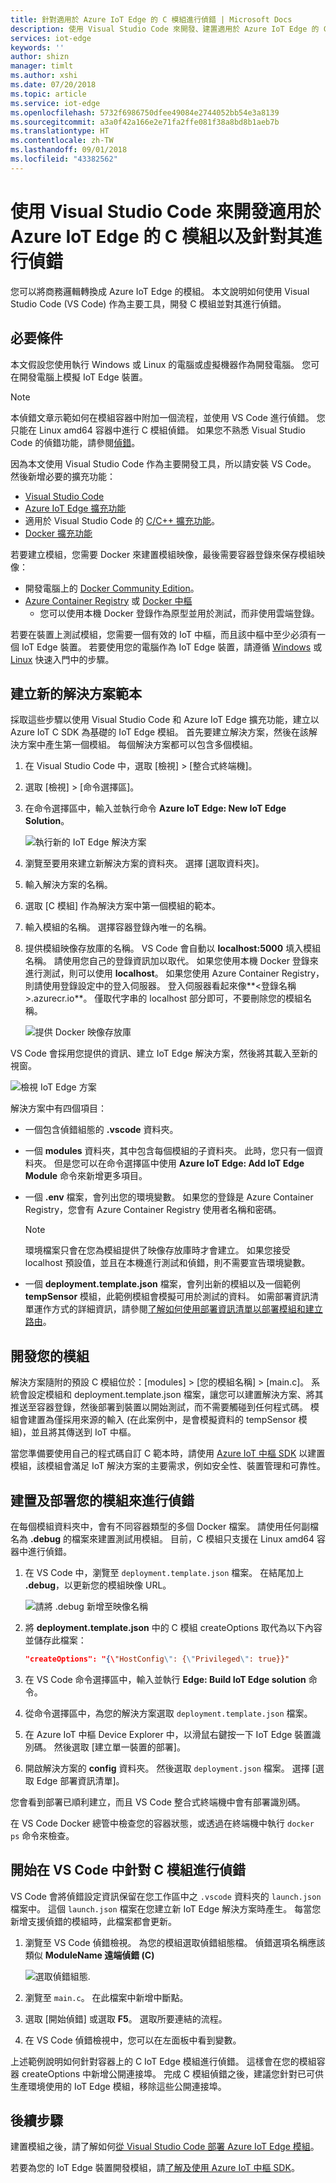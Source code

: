 ```yaml
---
title: 針對適用於 Azure IoT Edge 的 C 模組進行偵錯 | Microsoft Docs
description: 使用 Visual Studio Code 來開發、建置適用於 Azure IoT Edge 的 C 模組以及針對其進行偵錯
services: iot-edge
keywords: ''
author: shizn
manager: timlt
ms.author: xshi
ms.date: 07/20/2018
ms.topic: article
ms.service: iot-edge
ms.openlocfilehash: 5732f6986750dfee49084e2744052bb54e3a8139
ms.sourcegitcommit: a3a0f42a166e2e71fa2ffe081f38a8bd8b1aeb7b
ms.translationtype: HT
ms.contentlocale: zh-TW
ms.lasthandoff: 09/01/2018
ms.locfileid: "43382562"
---
```

# <a name="use-visual-studio-code-to-develop-and-debug-c-modules-for-azure-iot-edge"></a>使用 Visual Studio Code 來開發適用於 Azure IoT Edge 的 C 模組以及針對其進行偵錯

您可以將商務邏輯轉換成 Azure IoT Edge 的模組。 本文說明如何使用 Visual Studio Code (VS Code) 作為主要工具，開發 C 模組並對其進行偵錯。

## <a name="prerequisites"></a>必要條件
本文假設您使用執行 Windows 或 Linux 的電腦或虛擬機器作為開發電腦。 您可在開發電腦上模擬 IoT Edge 裝置。

> [!NOTE]
> 本偵錯文章示範如何在模組容器中附加一個流程，並使用 VS Code 進行偵錯。 您只能在 Linux amd64 容器中進行 C 模組偵錯。 如果您不熟悉 Visual Studio Code 的偵錯功能，請參閱[偵錯](https://code.visualstudio.com/Docs/editor/debugging)。 

因為本文使用 Visual Studio Code 作為主要開發工具，所以請安裝 VS Code。 然後新增必要的擴充功能：
* [Visual Studio Code](https://code.visualstudio.com/) 
* [Azure IoT Edge 擴充功能](https://marketplace.visualstudio.com/items?itemName=vsciot-vscode.azure-iot-edge) 
* 適用於 Visual Studio Code 的 [C/C++ 擴充功能](https://marketplace.visualstudio.com/items?itemName=ms-vscode.cpptools)。
* [Docker 擴充功能](https://marketplace.visualstudio.com/items?itemName=PeterJausovec.vscode-docker)

若要建立模組，您需要 Docker 來建置模組映像，最後需要容器登錄來保存模組映像：
* 開發電腦上的 [Docker Community Edition](https://docs.docker.com/install/)。 
* [Azure Container Registry](https://docs.microsoft.com/azure/container-registry/) 或 [Docker 中樞](https://docs.docker.com/docker-hub/repos/#viewing-repository-tags)
   * 您可以使用本機 Docker 登錄作為原型並用於測試，而非使用雲端登錄。 

若要在裝置上測試模組，您需要一個有效的 IoT 中樞，而且該中樞中至少必須有一個 IoT Edge 裝置。 若要使用您的電腦作為 IoT Edge 裝置，請遵循 [Windows](quickstart.md) 或 [Linux](quickstart-linux.md) 快速入門中的步驟。 

## <a name="create-a-new-solution-template"></a>建立新的解決方案範本

採取這些步驟以使用 Visual Studio Code 和 Azure IoT Edge 擴充功能，建立以 Azure IoT C SDK 為基礎的 IoT Edge 模組。 首先要建立解決方案，然後在該解決方案中產生第一個模組。 每個解決方案都可以包含多個模組。 

1. 在 Visual Studio Code 中，選取 [檢視] > [整合式終端機]。

2. 選取 [檢視] > [命令選擇區]。 

3. 在命令選擇區中，輸入並執行命令 **Azure IoT Edge: New IoT Edge Solution**。

   ![執行新的 IoT Edge 解決方案](./media/how-to-develop-csharp-module/new-solution.png)

4. 瀏覽至要用來建立新解決方案的資料夾。 選擇 [選取資料夾]。 

5. 輸入解決方案的名稱。 

6. 選取 [C 模組] 作為解決方案中第一個模組的範本。

7. 輸入模組的名稱。 選擇容器登錄內唯一的名稱。 

8. 提供模組映像存放庫的名稱。 VS Code 會自動以 **localhost:5000** 填入模組名稱。 請使用您自己的登錄資訊加以取代。 如果您使用本機 Docker 登錄來進行測試，則可以使用 **localhost**。 如果您使用 Azure Container Registry，則請使用登錄設定中的登入伺服器。 登入伺服器看起來像**\<登錄名稱\>.azurecr.io**。 僅取代字串的 localhost 部分即可，不要刪除您的模組名稱。 

   ![提供 Docker 映像存放庫](./media/how-to-develop-c-module/repository.png)

VS Code 會採用您提供的資訊、建立 IoT Edge 解決方案，然後將其載入至新的視窗。

   ![檢視 IoT Edge 方案](./media/how-to-develop-c-module/view-solution.png)

解決方案中有四個項目： 
* 一個包含偵錯組態的 **.vscode** 資料夾。
* 一個 **modules** 資料夾，其中包含每個模組的子資料夾。 此時，您只有一個資料夾。 但是您可以在命令選擇區中使用 **Azure IoT Edge: Add IoT Edge Module** 命令來新增更多項目。 
* 一個 **.env** 檔案，會列出您的環境變數。 如果您的登錄是 Azure Container Registry，您會有 Azure Container Registry 使用者名稱和密碼。 

   > [!NOTE]
   > 環境檔案只會在您為模組提供了映像存放庫時才會建立。 如果您接受 localhost 預設值，並且在本機進行測試和偵錯，則不需要宣告環境變數。 

* 一個 **deployment.template.json** 檔案，會列出新的模組以及一個範例 **tempSensor** 模組，此範例模組會模擬可用於測試的資料。 如需部署資訊清單運作方式的詳細資訊，請參閱[了解如何使用部署資訊清單以部署模組和建立路由](module-composition.md)。 

## <a name="develop-your-module"></a>開發您的模組

解決方案隨附的預設 C 模組位於：[modules] > [您的模組名稱] > [main.c]。 系統會設定模組和 deployment.template.json 檔案，讓您可以建置解決方案、將其推送至容器登錄，然後部署到裝置以開始測試，而不需要觸碰到任何程式碼。 模組會建置為僅採用來源的輸入 (在此案例中，是會模擬資料的 tempSensor 模組)，並且將其傳送到 IoT 中樞。 

當您準備要使用自己的程式碼自訂 C 範本時，請使用 [Azure IoT 中樞 SDK](../iot-hub/iot-hub-devguide-sdks.md) 以建置模組，該模組會滿足 IoT 解決方案的主要需求，例如安全性、裝置管理和可靠性。 

## <a name="build-and-deploy-your-module-for-debugging"></a>建置及部署您的模組來進行偵錯

在每個模組資料夾中，會有不同容器類型的多個 Docker 檔案。 請使用任何副檔名為 **.debug** 的檔案來建置測試用模組。 目前，C 模組只支援在 Linux amd64 容器中進行偵錯。

1. 在 VS Code 中，瀏覽至 `deployment.template.json` 檔案。 在結尾加上 **.debug**，以更新您的模組映像 URL。

    ![請將 **.debug** 新增至映像名稱](./media/how-to-develop-c-module/image-debug.png)

2. 將 **deployment.template.json** 中的 C 模組 createOptions 取代為以下內容並儲存此檔案： 
    
    ```json
    "createOptions": "{\"HostConfig\": {\"Privileged\": true}}"
    ```

2. 在 VS Code 命令選擇區中，輸入並執行 **Edge: Build IoT Edge solution** 命令。
3. 從命令選擇區中，為您的解決方案選取 `deployment.template.json` 檔案。 
4. 在 Azure IoT 中樞 Device Explorer 中，以滑鼠右鍵按一下 IoT Edge 裝置識別碼。 然後選取 [建立單一裝置的部署]。 
5. 開啟解決方案的 **config** 資料夾。 然後選取 `deployment.json` 檔案。 選擇 [選取 Edge 部署資訊清單]。 

您會看到部署已順利建立，而且 VS Code 整合式終端機中會有部署識別碼。

在 VS Code Docker 總管中檢查您的容器狀態，或透過在終端機中執行 `docker ps` 命令來檢查。

## <a name="start-debugging-c-module-in-vs-code"></a>開始在 VS Code 中針對 C 模組進行偵錯
VS Code 會將偵錯設定資訊保留在您工作區中之 `.vscode` 資料夾的 `launch.json` 檔案中。 這個 `launch.json` 檔案在您建立新 IoT Edge 解決方案時產生。 每當您新增支援偵錯的模組時，此檔案都會更新。 

1. 瀏覽至 VS Code 偵錯檢視。 為您的模組選取偵錯組態檔。 偵錯選項名稱應該類似 **ModuleName 遠端偵錯 (C)**

   ![選取偵錯組態](./media/how-to-develop-c-module/debug-config.png).

2. 瀏覽至 `main.c`。 在此檔案中新增中斷點。

3. 選取 [開始偵錯] 或選取 **F5**。 選取所要連結的流程。

4. 在 VS Code 偵錯檢視中，您可以在左面板中看到變數。 

上述範例說明如何針對容器上的 C IoT Edge 模組進行偵錯。 這樣會在您的模組容器 createOptions 中新增公開連接埠。 完成 C 模組偵錯之後，建議您針對已可供生產環境使用的 IoT Edge 模組，移除這些公開連接埠。

## <a name="next-steps"></a>後續步驟

建置模組之後，請了解如何[從 Visual Studio Code 部署 Azure IoT Edge 模組](how-to-deploy-modules-vscode.md)。

若要為您的 IoT Edge 裝置開發模組，請[了解及使用 Azure IoT 中樞 SDK](../iot-hub/iot-hub-devguide-sdks.md)。
